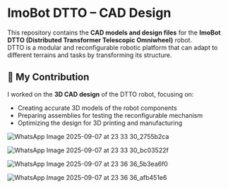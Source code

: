# ImoBot DTTO – CAD Design

This repository contains the **CAD models and design files** for the **ImoBot DTTO (Distributed Transformer Telescopic Omniwheel)** robot.  
DTTO is a modular and reconfigurable robotic platform that can adapt to different terrains and tasks by transforming its structure.

## 🔧 My Contribution
I worked on the **3D CAD design** of the DTTO robot, focusing on:
- Creating accurate 3D models of the robot components
- Preparing assemblies for testing the reconfigurable mechanism
- Optimizing the design for 3D printing and manufacturing

![WhatsApp Image 2025-09-07 at 23 33 30_2755b2ca](https://github.com/user-attachments/assets/c3f58a3a-1437-4059-b3c9-f449c3959840)

![WhatsApp Image 2025-09-07 at 23 33 30_bc03522f](https://github.com/user-attachments/assets/a5cb5838-c552-42d6-890f-5461cfc518b2)

![WhatsApp Image 2025-09-07 at 23 36 36_5b3ea6f0](https://github.com/user-attachments/assets/82aa54c0-db48-4497-b458-d47914971eb6)

![WhatsApp Image 2025-09-07 at 23 36 36_afb451e6](https://github.com/user-attachments/assets/4e4f4746-dd8b-47e3-adcf-e254f0a39510)
